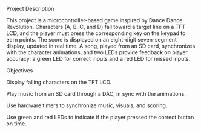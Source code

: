 Project Description

This project is a microcontroller-based game inspired by Dance Dance Revolution. Characters (A, B, C, and D) fall toward a target line on a TFT LCD, and the player must press the corresponding key on the keypad to earn points. 
The score is displayed on an eight-digit seven-segment display, updated in real time. 
A song, played from an SD card, synchronizes with the character animations, and two LEDs provide feedback on player accuracy: a green LED for correct inputs and a red LED for missed inputs.

Objectives

Display falling characters on the TFT LCD.

Play music from an SD card through a DAC, in sync with the animations.

Use hardware timers to synchronize music, visuals, and scoring.

Use green and red LEDs to indicate if the player pressed the correct button on time.
